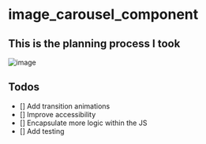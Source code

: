 # image_carousel_component

## This is the planning process I took

![image](https://i.imgur.com/gWZz96w.jpeg)

## Todos

- [] Add transition animations
- [] Improve accessibility
- [] Encapsulate more logic within the JS
- [] Add testing